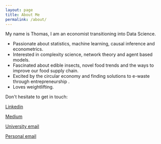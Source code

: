 ```yaml
---
layout: page
title: About Me
permalink: /about/
---
```


My name is Thomas, I am an economist transitioning into Data Science.

- Passionate about statistics, machine learning, causal inference and econometrics.
- Interested in complexity science, network theory and agent based models.
- Fascinated about edible insects, novel food trends and the ways to improve our food supply chain.
- Excited by the circular economy and finding solutions to e-waste through entrepreneurship .
- Loves weightlifting.

Don't hesitate to get in touch:


[Linkedin](https://www.linkedin.com/in/thomas-adler-31b372149/)


[Medium](https://medium.com/@chalk_ball)


[University email](mailto:thomas.adler.18@ucl.ac.uk)


[Personal email](mailto:thomas0299@gmail.com)

